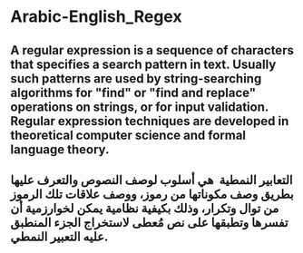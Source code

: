 # Arabic-English_Regex

## A regular expression is a sequence of characters that specifies a search pattern in text. Usually such patterns are used by string-searching algorithms for "find" or "find and replace" operations on strings, or for input validation. Regular expression techniques are developed in theoretical computer science and formal language theory.


## التعابير النمطية ‏ هي أسلوب لوصف النصوص والتعرف عليها بطريق وصف مكوناتها من رموز، ووصف علاقات تلك الرموز من توال وتكرار، وذلك بكيفية نظامية يمكن لخوارزمية أن تفسرها وتطبقها على نص مُعطى لاستخراج الجزء المنطبق عليه التعبير النمطي.
